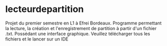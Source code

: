 # lecteurdepartition

Projet du premier semestre en L1 à Efrei Bordeaux.
Programme permettant la lecture, la création et l'enregistrement de partition à partir d'un fichier .txt.
Possédant une interface graphique.
Veuillez télécharger tous les fichiers et le lancer sur un IDE
